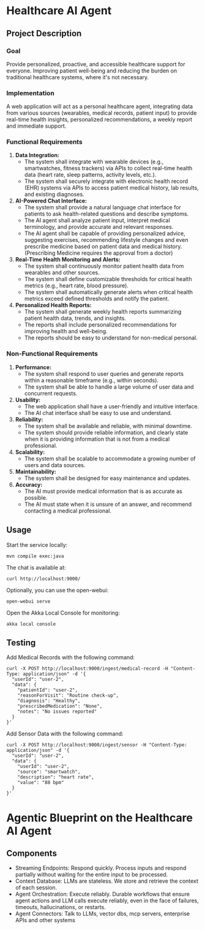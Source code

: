 # Healthcare AI Agent

## Project Description

### Goal
Provide personalized, proactive, and accessible healthcare support for everyone.
Improving patient well-being and reducing the burden on traditional healthcare systems, where it's not necessary.

### Implementation
A web application will act as a personal healthcare agent, integrating data from various sources (wearables, medical records, patient input) to provide real-time health insights, personalized recommendations, a weekly report and immediate support.

### Functional Requirements
1. **Data Integration:**
    - The system shall integrate with wearable devices (e.g., smartwatches, fitness trackers) via APIs to collect real-time health data (heart rate, sleep patterns, activity levels, etc.).
    - The system shall securely integrate with electronic health record (EHR) systems via APIs to access patient medical history, lab results, and existing diagnoses.
2. **AI-Powered Chat Interface:**
    - The system shall provide a natural language chat interface for patients to ask health-related questions and describe symptoms.
    - The AI agent shall analyze patient input, interpret medical terminology, and provide accurate and relevant responses.
    - The AI agent shall be capable of providing personalized advice, suggesting exercises, recommending lifestyle changes and even prescribe medicine based on patient data and medical history. (Prescribing Medicine requires the approval from a doctor)
3. **Real-Time Health Monitoring and Alerts:**
    - The system shall continuously monitor patient health data from wearables and other sources.
    - The system shall define customizable thresholds for critical health metrics (e.g., heart rate, blood pressure).
    - The system shall automatically generate alerts when critical health metrics exceed defined thresholds and notify the patient.
4. **Personalized Health Reports:**
    - The system shall generate weekly health reports summarizing patient health data, trends, and insights.
    - The reports shall include personalized recommendations for improving health and well-being.
    - The reports should be easy to understand for non-medical personal.

### Non-Functional Requirements
1. **Performance:**
    - The system shall respond to user queries and generate reports within a reasonable timeframe (e.g., within seconds).
    - The system shall be able to handle a large volume of user data and concurrent requests.
2. **Usability:**
    - The web application shall have a user-friendly and intuitive interface.
    - The AI chat interface shall be easy to use and understand.
3. **Reliability:**
    - The system shall be available and reliable, with minimal downtime.
    - The system should provide reliable information, and clearly state when it is providing information that is not from a medical professional.
4. **Scalability:**
    - The system shall be scalable to accommodate a growing number of users and data sources.
5. **Maintainability:**
    - The system shall be designed for easy maintenance and updates.
6. **Accuracy:**
    - The AI must provide medical information that is as accurate as possible.
    - The AI must state when it is unsure of an answer, and recommend contacting a medical professional.

## Usage

Start the service locally:
```shell
mvn compile exec:java
```

The chat is available at:
```shell
curl http://localhost:9000/
```

Optionally, you can use the open-webui:
```shell
open-webui serve
```

Open the Akka Local Console for monitoring:
```shell
akka local console
```

## Testing

Add Medical Records with the following command:
```shell
curl -X POST http://localhost:9000/ingest/medical-record -H "Content-Type: application/json" -d '{
  "userId": "user-2",
  "data": {
    "patientId": "user-2",
    "reasonForVisit": "Routine check-up",
    "diagnosis": "Healthy",
    "prescribedMedication": "None",
    "notes": "No issues reported"
  }
}'
```

Add Sensor Data with the following command:
```shell
curl -X POST http://localhost:9000/ingest/sensor -H "Content-Type: application/json" -d '{
  "userId": "user-2",
  "data": {
    "userId": "user-2",
    "source": "smartwatch",
    "description": "heart rate",
    "value": "88 bpm"
  }
}'
```

# Agentic Blueprint on the Healthcare AI Agent

## Components
- Streaming Endpoints: Respond quickly. Process inputs and respond partially without waiting for the entire input to be processed.
- Context Database: LLMs are stateless. We store and retrieve the context of each session.
- Agent Orchestration: Execute reliably. Durable workflows that ensure agent actions and LLM calls execute reliably, even in the face of failures, timeouts, hallucinations, or restarts.
- Agent Connectors: Talk to LLMs, vector dbs, mcp servers, enterprise APIs and other systems